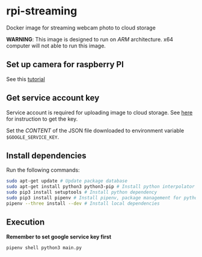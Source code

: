 # rpi-streaming
Docker image for streaming webcam photo to cloud storage

__WARNING__: This image is designed to run on _ARM_ architecture. x64 computer will not able to run this image.

## Set up camera for raspberry PI
See this [tutorial](https://thepihut.com/blogs/raspberry-pi-tutorials/16021420-how-to-install-use-the-raspberry-pi-camera)

## Get service account key
Service account is required for uploading image to cloud storage. See [here](https://cloud.google.com/docs/authentication/getting-started#auth-cloud-implicit-python) for instruction to get the key.

Set the _CONTENT_ of the JSON file downloaded to environment variable `$GOOGLE_SERVICE_KEY`.

## Install dependencies
Run the following commands:
```bash
sudo apt-get update # Update package database
sudo apt-get install python3 python3-pip # Install python interpolator
sudo pip3 install setuptools # Install python dependency
sudo pip3 install pipenv # Install pipenv, package management for python
pipenv --three install --dev # Install local dependencies
```

## Execution
__Remember to set google service key first__
```bash
pipenv shell python3 main.py
```
